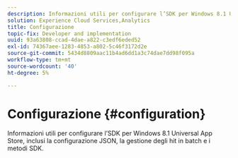 ```yaml
---
description: Informazioni utili per configurare l’SDK per Windows 8.1 Universal App Store, inclusi la configurazione JSON, la gestione degli hit in batch e i metodi SDK.
solution: Experience Cloud Services,Analytics
title: Configurazione
topic-fix: Developer and implementation
uuid: 93a63808-ccad-4dae-a822-c3edf6eded52
exl-id: 74367aee-1283-4853-a802-5c46f3172d2e
source-git-commit: 5434d8809aac11b4ad6dd1a3c74dae7dd98f095a
workflow-type: tm+mt
source-wordcount: '40'
ht-degree: 5%

---
```


# Configurazione {#configuration}

Informazioni utili per configurare l’SDK per Windows 8.1 Universal App Store, inclusi la configurazione JSON, la gestione degli hit in batch e i metodi SDK.
